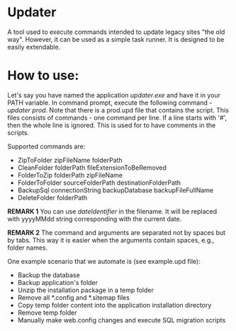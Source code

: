 # Updater
A tool used to execute commands intended to update legacy sites "the old way". However, it can be used as a simple task runner. It is designed to be easily extendable.

# How to use:
Let's say you have named the application _updater.exe_ and have it in your PATH variable. In command prompt, execute the following command - _updater prod_. Note that there is a prod.upd file that contains the script. This files consists of commands - one command per line. If a line starts with '#', then the whole line is ignored. This is used for to have comments in the scripts.

Supported commands are:
* ZipToFolder zipFileName folderPath
* CleanFolder folderPath fileExtensionToBeRemoved
* FolderToZip folderPath zipFileName
* FolderToFolder sourceFolderPath destinationFolderPath
* BackupSql connectionString backupDatabase backupFileFullName
* DeleteFolder folderPath

**REMARK 1** You can use $dateIdentifier$ in the filename. It will be replaced with yyyyMMdd string corresponding with the current date.

**REMARK 2** The command and arguments are separated not by spaces but by tabs. This way it is easier when the arguments contain spaces, e.g., folder names.

One example scenario that we automate is (see example.upd file):
* Backup the database
* Backup application's folder
* Unzip the installation package in a temp folder
* Remove all *.config and *.sitemap files
* Copy temp folder content into the application installation directory
* Remove temp folder
* Manually make web.config changes and execute SQL migration scripts
